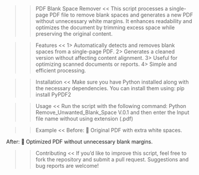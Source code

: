 >>  PDF Blank Space Remover  <<
This script processes a single-page PDF file to remove blank spaces and generates a new PDF without unnecessary white margins. It enhances readability and optimizes the document by trimming excess space while preserving the original content.

>> Features  <<
1> Automatically detects and removes blank spaces from a single-page PDF.
2> Generates a cleaned version without affecting content alignment.
3> Useful for optimizing scanned documents or reports.
4> Simple and efficient processing.

>>  Installation <<
Make sure you have Python installed along with the necessary dependencies. You can install them using:
pip install PyPDF2

>>  Usage  <<
Run the script with the following command:
Python Remove_Unwanted_Blank_Space V.0.1
and then enter the Input file name without using extension (.pdf)

>>  Example  <<
Before:
📄 Original PDF with extra white spaces.
>> 
After:
📄 Optimized PDF without unnecessary blank margins.

>>  Contributing  <<
If you’d like to improve this script, feel free to fork the repository and submit a pull request. Suggestions and bug reports are welcome!
